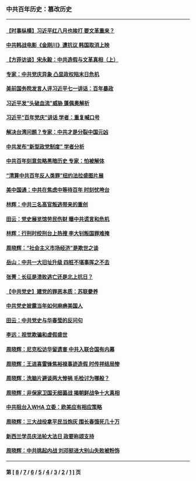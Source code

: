 ### 中共百年历史：篡改历史
---
#### [【时事纵横】习近平红八月也挨打 要文革重来？](../../pages/nf1176115/n13231393.md?10020430) 
#### [中共韩战电影《金刚川》遭抗议 韩国取消上映](../../pages/nf1176115/n13219114.md?10020430) 
#### [【方菲访谈】宋永毅：中共造假与文革真相（上）](../../pages/nf1176115/n13200760.md?10020430) 
#### [专家：中共党庆异象 凸显政权陷末日危机](../../pages/nf1176115/n13067084.md?10020430) 
#### [美前国务院发言人评习近平七一讲话：百年暴政](../../pages/nf1176115/n13066986.md?10020430) 
#### [习近平发“头破血流”威胁 蓬佩奥解析](../../pages/nf1176115/n13063604.md?10020430) 
#### [习近平“百年党庆”讲话 学者：重复喊口号](../../pages/nf1176115/n13061411.md?10020430) 
#### [解决台湾问题？专家：中共才是分裂中国元凶](../../pages/nf1176115/n13060811.md?10020430) 
#### [中共发布“新型政党制度” 学者分析](../../pages/nf1176115/n13056354.md?10020430) 
#### [中共百年刻意忽略黑暗历史 专家：怕被解体](../../pages/nf1176115/n13056056.md?10020430) 
#### [“清算中共百年反人类罪”纽约法拉盛图片展](../../pages/nf1176115/n13052220.md?10020430) 
#### [美中国通：中共在焦虑中等待百年 时刻忧垮台](../../pages/nf1176115/n13048820.md?10020430) 
#### [林辉：中共三名高官叛逃带来的重创](../../pages/nf1176115/n13035206.md?10020430) 
#### [田云：党史展览馆劳民伤财 曝中共谎言和危机](../../pages/nf1176115/n13033900.md?10020430) 
#### [林辉：行刑时绞刑台上热搜 李大钊叛国罪难掩](../../pages/nf1176115/n13031965.md?10020430) 
#### [周晓辉：“社会主义市场经济”是欺世之谈](../../pages/nf1176115/n13024090.md?10020430) 
#### [岳山：中共一大旧址升级 四桩不堪事挥之不去](../../pages/nf1176115/n13021697.md?10020430) 
#### [张菁：长征是溃败逃亡还是北上抗日？](../../pages/nf1176115/n13020585.md?10020430) 
#### [【中共党史】建党的罪恶本质：苏联豢养](../../pages/nf1176115/n13011888.md?10020430) 
#### [中共党史披露当年如何麻痹美国人](../../pages/nf1176115/n12966400.md?10020430) 
#### [田云：中共党史与华春莹的反问句](../../pages/nf1176115/n12765178.md?10020430) 
#### [李远：视觉欺骗和虚假盛世](../../pages/nf1176115/n12993376.md?10020430) 
#### [周晓辉：尼克松访华留遗害 中共入联合国有内幕](../../pages/nf1176115/n12991422.md?10020430) 
#### [周晓辉：王进喜雷锋焦裕禄事迹造假 时传祥结局惨](../../pages/nf1176115/n12985497.md?10020430) 
#### [周晓辉：洗脑片避谈两大惨祸 毛检讨为哪般？](../../pages/nf1176115/n12971285.md?10020430) 
#### [周晓辉：非保家卫国无细菌战 揭朝鲜战争十大真相](../../pages/nf1176115/n12954161.md?10020430) 
#### [中共阻台入WHA 立委：欧美应有相应策略](../../pages/nf1176115/n12939343.md?10020430) 
#### [周晓辉：三大战役拿平民当炮灰 围长春饿死几十万](../../pages/nf1176115/n12934921.md?10020430) 
#### [新西兰学员庆法轮大法日 政要称颂支持](../../pages/nf1176115/n12932715.md?10020430) 
#### [周晓辉：中共挑起内战 刘邓挺进大别山失败被粉饰](../../pages/nf1176115/n12929004.md?10020430) 

---
#### 第 [ [8](./8.md?10020430) / [7](./7.md?10020430) / [6](./6.md?10020430) / [5](./5.md?10020430) / [4](./4.md?10020430) / [3](./3.md?10020430) / [2](./2.md?10020430) / [1](./1.md?10020430) ] 页
